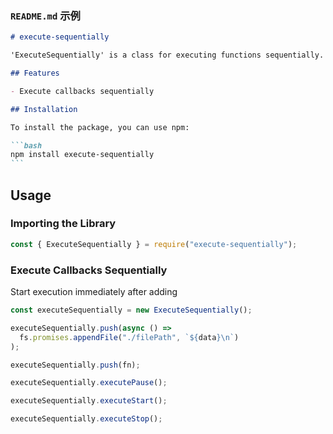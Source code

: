 ### `README.md` 示例

````markdown
# execute-sequentially

'ExecuteSequentially' is a class for executing functions sequentially. It allows adding functions to a queue and ensures they are executed one by one. The class also supports pausing and stopping the execution of the queue.

## Features

- Execute callbacks sequentially

## Installation

To install the package, you can use npm:

```bash
npm install execute-sequentially
```
````

## Usage

### Importing the Library

```javascript
const { ExecuteSequentially } = require("execute-sequentially");
```

### Execute Callbacks Sequentially

Start execution immediately after adding

```javascript
const executeSequentially = new ExecuteSequentially();

executeSequentially.push(async () =>
  fs.promises.appendFile("./filePath", `${data}\n`)
);

executeSequentially.push(fn);

executeSequentially.executePause();

executeSequentially.executeStart();

executeSequentially.executeStop();
```
